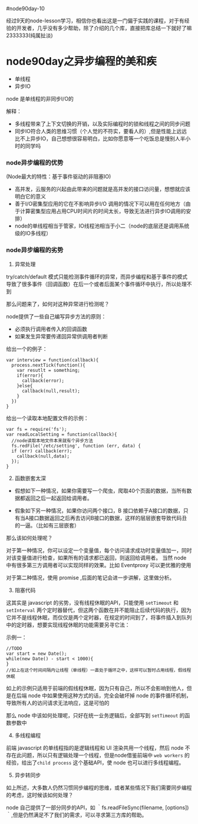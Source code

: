 #node90day-10

经过9天的node-lesson学习，相信你也看出这是一门偏于实践的课程，对于有经验的开发者，几乎没有多少帮助，除了介绍的几个库，直接把库总结一下就好了嘛 2333333(纯属扯淡)

# node90day之异步编程的美和疾

- 单线程
- 异步IO

node 是单线程的非同步I/O的

解释：

- 多线程带来了上下文切换的开销，以及实际编程时的锁和线程之间的同步问题
- 同步IO符合人类的思维习惯（个人觉的不符实，要看人的）,但是性能上远远比不上异步IO，自己想想很容易明白，比如你愿意等一个吃饭总是慢别人半小时的同学吗

### node异步编程的优势
(Node最大的特性：基于事件驱动的非阻塞IO)

- 高并发，云服务的兴起由此带来的问题就是高并发的接口访问量，想想就应该明白它的意义
- 善于I/O密集型应用的它在不影响异步I/O 调用的情况下可以用在任何地方（由于计算密集型应用占用CPU时间片的时间太长，导致无法进行异步IO调用的安排）
- node的单线程相当于管家，IO线程池相当于小二（node的底层还是调用系统级的IO多线程）

### node异步编程的劣势

1. 异常处理

 try/catch/default 模式只能检测事件循环的异常，而异步编程和基于事件的模式导致了很多事件（回调函数）在后一个或者后面某个事件循环中执行，所以处理不到

那么问题来了，如何对这种异常进行检测呢？

node提供了一些自己编写异步方法的原则：

- 必须执行调用者传入的回调函数
- 如果发生异常要传递回异常供调用者判断

给出一个的例子：

    var interview = function(callback){
      process.nextTick(function(){
        var resutlt = something;
        if(error){
          callback(error);
        }else{
          callback(null,result);
        }
      })
    }

给出一个读取本地配置文件的示例：
    
    var fs = require('fs');
    var readLocalSetting = function(callback){
      //node读取本地文件本来就有个异步方法
      fs.redFile('/etc/setting', function (err, data) {
      if (err) callback(err);
        callback(null,data);
      });
    }
2. 函数嵌套太深

- 假想如下一种情况，如果你需要写一个爬虫，爬取40个页面的数据，当所有数据都返回之后一起返回给调用者。

- 假象如下另一种情况，如果你访问两个接口，B 接口依赖于A接口的数据，只有当A接口数据返回之后再去访问B接口的数据，这样的层层嵌套导致代码丑的一逼。（比如有三层嵌套）

那么该如何处理呢？

对于第一种情况，你可以设定一个变量值，每个访问请求成功时变量值加一，同时对该变量值进行检查，如果所有的请求都已返回，则返回给调用者。
当然 node 中有很多第三方调用者可以实现同样的效果。比如 Eventproxy 可以更优雅的使用

对于第二种情况，使用 promise ,后面的笔记会进一步讲解，这里做分析。

3. 阻塞代码

这其实是 javascript 的劣势，没有线程休眠的API，只能使用 `setTimeout` 和  `setInterval` 两个定时器替代，但这两个函数在并不能阻止后续代码的执行，因为它并不是线程休眠，而仅仅是两个定时器，在规定的时间到了，将事件插入到队列中的定时器，想要实现线程休眠的功能需要另寻它法：

示例一：

    //TODO
    var start = new Date();
    while(new Date() - start < 1000){
    }
    //如上在这个时间间隔内让线程（单线程）一直处于循环之中，这样可以暂时占用线程，假线程休眠

如上的示例只适用于前端的假线程休眠，因为只有自己，所以不会影响到他人，但是在后端 node 中如果使用这种方式的话，完全会破坏掉 node 的事件循环机制，导致所有人的访问请求无法响应，这是可怕的

那么 node 中该如何处理呢，只好在统一业务逻辑后，全部写到 `setTimeout` 的函数参数中

4. 多线程编程

前端 javascript 的单线程指的是逻辑线程和 UI 渲染共用一个线程，然后 node 不存在此问题，所以只有逻辑处理一个线程，但是node借鉴前端中 `web workers` 的经验，给出了`child process` 这个基础API，使 node 也可以进行多线程编程。

5.  异步转同步

如上所述，大多数人仍然习惯同步编程的思维，或者某些情况下我们需要同步编程的考虑，这时候该如何处理？

node 自己提供了一部分同步的API，如 ｀fs.readFileSync(filename, [options])｀,但是仍然满足不了我们的需求，可以寻求第三方库的帮助。


